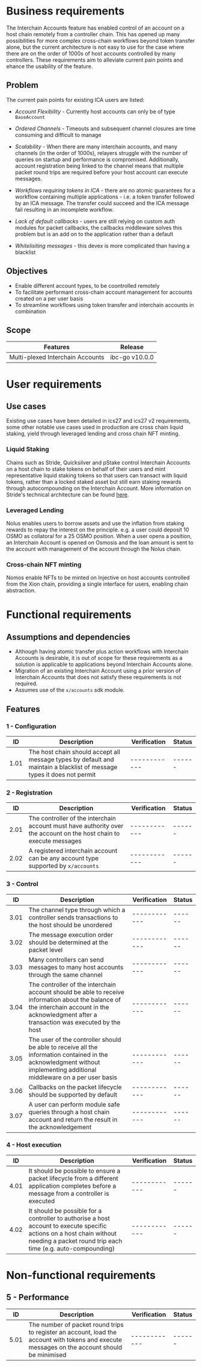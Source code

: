 <!-- More detailed information about the requirements engineering process can be found at https://github.com/cosmos/ibc-go/wiki/Requirements-engineering -->

# Business requirements

The Interchain Accounts feature has enabled control of an account on a host chain remotely from a controller chain. This has opened up many possibilities for more complex cross-chain workflows beyond token transfer alone, but the current architecture is not easy to use for the case where there are on the order of 1000s of host accounts controlled by many controllers. These requirements aim to alleviate current pain points and ehance the usability of the feature. 

## Problem

The current pain points for existing ICA users are listed:

- *Account Flexibility* - Currently host accounts can only be of type `BaseAccount`

- *Ordered Channels* - Timeouts and subsequent channel closures are time consuming and difficult to manage

- *Scalability* - When there are many interchain accounts, and many channels (in the order of 1000s), relayers struggle with the number of queries on startup and performance is compromised. Additionally, account registration being linked to the channel means that multiple packet round trips are required before your host account can execute messages. 

- *Workflows requiring tokens in ICA* - there are no atomic guarantees for a workflow containing multiple applications - i.e. a token transfer followed by an ICA message. The transfer could succeed and the ICA message fail resulting in an incomplete workflow. 

- *Lack of default callbacks* - users are still relying on custom auth modules for packet callbacks, the callbacks middleware solves this problem but is an add on to the application rather than a default

- *Whitelisiting messages* - this devex is more complicated than having a blacklist

## Objectives

- Enable different account types, to be coontrolled remotely 
- To facilitate performant cross-chain account management for accounts created on a per user basis
- To streamline workflows using token transfer and interchain accounts in combination

## Scope

| Features  | Release |
| --------- | ------- |
| Multi-plexed Interchain Accounts | ibc-go v10.0.0 |

# User requirements

## Use cases

Existing use cases have been detailed in ics27 and ics27 v2 requirements, some other notable use cases used in production are cross chain liquid staking, yield through leveraged lending and cross chain NFT minting. 

### Liquid Staking

Chains such as Stride, Quicksilver and pStake control Interchain Accounts on a host chain to stake tokens on behalf of their users and mint representative liquid staking tokens so that users can transact with liquid tokens, rather than a locked staked asset but still earn staking rewards through autocompounding on the Interchain Account. More information on Stride's technical architecture can be found [here](https://github.com/Stride-Labs/stride/tree/main?tab=readme-ov-file#strides-technical-architecture).

### Leveraged Lending

Nolus enables users to borrow assets and use the inflation from staking rewards to repay the interest on the principle. e.g. a user could deposit 10 OSMO as collatoral for a 25 OSMO position. When a user opens a position, an Interchain Account is opened on Osmosis and the loan amount is sent to the account with management of the account through the Nolus chain. 

### Cross-chain NFT minting

Nomos enable NFTs to be minted on Injective on host accounts controlled from the Xion chain, providing a single interface for users, enabling chain abstraction. 

# Functional requirements
## Assumptions and dependencies

- Although having atomic transfer plus action workflows with Interchain Accounts is desirable, it is out of scope for these requirements as a solution is applicable to applications beyond Interchain Accounts alone. 
- Migration of an existing Interchain Account using a prior version of Interchain Accounts that does not satisfy these requirements is not required. 
- Assumes use of the `x/accounts` sdk module.

## Features

### 1 - Configuration

| ID | Description | Verification | Status | 
| -- | ----------- | ------------ | ------ | 
| 1.01 | The host chain should accept all message types by default and maintain a blacklist of message types it does not permit | ------------ | ------ | 

### 2 - Registration

| ID | Description | Verification | Status | 
| -- | ----------- | ------------ | ------ |
| 2.01 | The controller of the interchain account must have authority over the account on the host chain to execute messages | ------------ | ------ | 
| 2.02 | A registered interchain account can be any account type supported by `x/accounts` | ------------ | ------ |

### 3 - Control

| ID | Description | Verification | Status | 
| -- | ----------- | ------------ | ------ |
| 3.01 | The channel type through which a controller sends transactions to the host should be unordered | ------------ | ------ |
| 3.02 | The message execution order should be determined at the packet level | ------------ | ------ |
| 3.03 | Many controllers can send messages to many host accounts through the same channel | ------------ | ------ |
| 3.04 | The controller of the interchain account should be able to receive information about the balance of the interchain account in the acknowledgment after a transaction was executed by the host | ------------ | ------ |
| 3.05 | The user of the controller should be able to receive all the information contained in the acknowledgment without implementing additional middleware on a per user basis | ------------ | ------ |
| 3.06 | Callbacks on the packet lifecycle should be supported by default | ------------ | ------ |
| 3.07 | A user can perform module safe queries through a host chain account and return the result in the acknowledgement | ------------ | ------ |  

### 4 - Host execution

| ID | Description | Verification | Status | 
| -- | ----------- | ------------ | ------ |
| 4.01 | It should be possible to ensure a packet lifecycle from a different application completes before a message from a controller is executed | ------------ | ------ |
| 4.02 | It should be possible for a controller to authorise a host account to execute specific actions on a host chain without needing a packet round trip each time (e.g. auto-compounding) | ------------ | ------ |

# Non-functional requirements

## 5 - Performance

| ID | Description | Verification | Status | 
| -- | ----------- | ------------ | ------ |
| 5.01 | The number of packet round trips to register an account, load the account with tokens and execute messages on the account should be minimised | ------------ | ------ |
